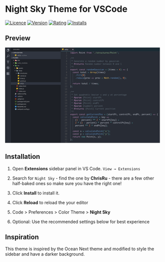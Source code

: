 # Night Sky Theme for VSCode

[![Licence](https://img.shields.io/github/license/ChrisRu/vscode-nightsky.svg)](https://github.com/ChrisRu/vscode-nightsky)
[![Version](https://vsmarketplacebadge.apphb.com/version/ChrisRu.vscode-nightsky.svg)](https://marketplace.visualstudio.com/items?itemName=ChrisRu.vscode-nightsky)
[![Rating](https://vsmarketplacebadge.apphb.com/rating-short/ChrisRu.vscode-nightsky.svg)](https://marketplace.visualstudio.com/items?itemName=ChrisRu.vscode-nightsky)
[![Installs](https://vsmarketplacebadge.apphb.com/installs/ChrisRu.vscode-nightsky.svg)](https://marketplace.visualstudio.com/items?itemName=ChrisRu.vscode-nightsky)

## Preview

![](https://raw.githubusercontent.com/ChrisRu/vscode-nightsky/master/images/screenshot.png)

## Installation

1.  Open **Extensions** sidebar panel in VS Code. `View → Extensions`

2.  Search for `Night Sky` - find the one by **ChrisRu** - there are a few other half-baked ones so make sure you have the right one!

3.  Click **Install** to install it.

4.  Click **Reload** to reload the your editor

5.  Code > Preferences > Color Theme > **Night Sky**

6.  Optional: Use the recommended settings below for best experience

## Inspiration

This theme is inspired by the Ocean Next theme and modified to style the sidebar and have a darker background.
